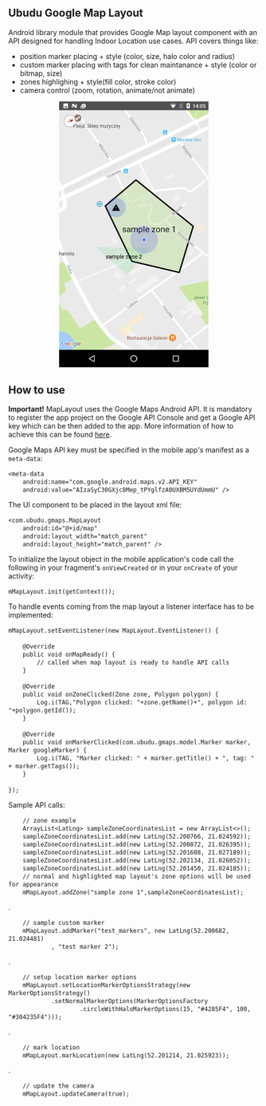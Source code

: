 ## Ubudu Google Map Layout

Android library module that provides Google Map layout component with an API designed for handling Indoor Location use cases. API covers things like:

- position marker placing + style (color, size, halo color and radius)
- custom marker placing with tags for clean maintanance + style (color or bitmap, size)
- zones highlighing + style(fill color, stroke color)
- camera control (zoom, rotation, animate/not animate)

<p align="center"><img src="screenshot.png" width="300px"></p>

## How to use

**Important!** MapLayout uses the Google Maps Android API. It is mandatory to register the app project on the Google API Console and get a Google API key which can be then added to the app. More information of how to achieve this can be found [here](https://developers.google.com/maps/documentation/android-api/signup).

Google Maps API key must be specified in the mobile app's manifest as a `meta-data`:

	<meta-data
		android:name="com.google.android.maps.v2.API_KEY"
		android:value="AIzaSyC30GXjc8Mep_tPYglfzA0UXBM5UYdUmmU" />

The UI component to be placed in the layout xml file:

	<com.ubudu.gmaps.MapLayout
        android:id="@+id/map"
        android:layout_width="match_parent"
        android:layout_height="match_parent" />
   
To initialize the layout object in the mobile application's code call the following in your fragment's `onViewCreated` or in your `onCreate` of your activity:

	mMapLayout.init(getContext());

To handle events coming from the map layout a listener interface has to be implemented:

	mMapLayout.setEventListener(new MapLayout.EventListener() {
	
		@Override
		public void onMapReady() {
			// called when map layout is ready to handle API calls
		}
		
		@Override
		public void onZoneClicked(Zone zone, Polygon polygon) {
			Log.i(TAG,"Polygon clicked: "+zone.getName()+", polygon id: "+polygon.getId());
		}
		
		@Override
		public void onMarkerClicked(com.ubudu.gmaps.model.Marker marker, Marker googleMarker) {
			Log.i(TAG, "Marker clicked: " + marker.getTitle() + ", tag: " + marker.getTags());
		}
		
	});
        
Sample API calls:

        // zone example
        ArrayList<LatLng> sampleZoneCoordinatesList = new ArrayList<>();
        sampleZoneCoordinatesList.add(new LatLng(52.200766, 21.024592));
        sampleZoneCoordinatesList.add(new LatLng(52.200872, 21.026395));
        sampleZoneCoordinatesList.add(new LatLng(52.201608, 21.027189));
        sampleZoneCoordinatesList.add(new LatLng(52.202134, 21.026052));
        sampleZoneCoordinatesList.add(new LatLng(52.201450, 21.024185));
        // normal and highlighted map layout's zone options will be used for appearance
        mMapLayout.addZone("sample zone 1",sampleZoneCoordinatesList);

.

        // sample custom marker
        mMapLayout.addMarker("test_markers", new LatLng(52.200682, 21.024481)
                , "test marker 2");

.

        // setup location marker options
        mMapLayout.setLocationMarkerOptionsStrategy(new MarkerOptionsStrategy()
                .setNormalMarkerOptions(MarkerOptionsFactory
                        .circleWithHaloMarkerOptions(15, "#4285F4", 100, "#304235F4")));

.

        // mark location
        mMapLayout.markLocation(new LatLng(52.201214, 21.025923));

.

        // update the camera
        mMapLayout.updateCamera(true);